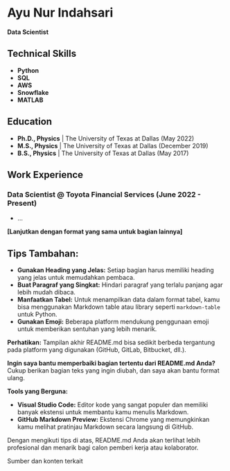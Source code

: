# **Ayu Nur Indahsari**

**Data Scientist**

## **Technical Skills**
* **Python**
* **SQL**
* **AWS**
* **Snowflake**
* **MATLAB**

## **Education**
* **Ph.D., Physics** | The University of Texas at Dallas (May 2022)
* **M.S., Physics** | The University of Texas at Dallas (December 2019)
* **B.S., Physics** | The University of Texas at Dallas (May 2017)

## **Work Experience**

### **Data Scientist @ Toyota Financial Services (June 2022 - Present)**   

* ...

**[Lanjutkan dengan format yang sama untuk bagian lainnya]**

## **Tips Tambahan:**

* **Gunakan Heading yang Jelas:** Setiap bagian harus memiliki heading yang jelas untuk memudahkan pembaca.
* **Buat Paragraf yang Singkat:** Hindari paragraf yang terlalu panjang agar lebih mudah dibaca.
* **Manfaatkan Tabel:** Untuk menampilkan data dalam format tabel, kamu bisa menggunakan Markdown table atau library seperti `markdown-table` untuk Python.
* **Gunakan Emoji:** Beberapa platform mendukung penggunaan emoji untuk memberikan sentuhan yang lebih menarik.

**Perhatikan:** Tampilan akhir README.md bisa sedikit berbeda tergantung pada platform yang digunakan (GitHub, GitLab, Bitbucket, dll.). 

**Ingin saya bantu memperbaiki bagian tertentu dari README.md Anda?** Cukup berikan bagian teks yang ingin diubah, dan saya akan bantu format ulang.

**Tools yang Berguna:**

* **Visual Studio Code:** Editor kode yang sangat populer dan memiliki banyak ekstensi untuk membantu kamu menulis Markdown.
* **GitHub Markdown Preview:** Ekstensi Chrome yang memungkinkan kamu melihat pratinjau Markdown secara langsung di GitHub.

Dengan mengikuti tips di atas, README.md Anda akan terlihat lebih profesional dan menarik bagi calon pemberi kerja atau kolaborator.

Sumber dan konten terkait
